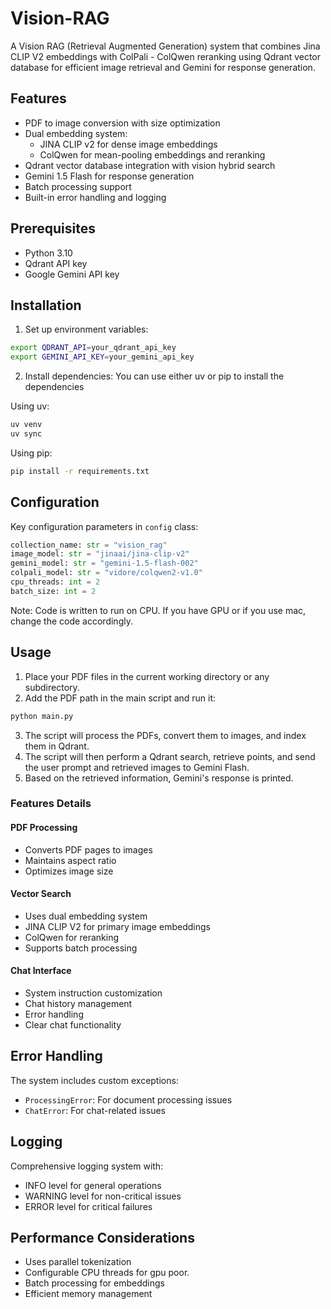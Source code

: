 # Vision-RAG

A Vision RAG (Retrieval Augmented Generation) system that combines Jina CLIP V2 embeddings with ColPali - ColQwen reranking using Qdrant vector database for efficient image retrieval and Gemini for response generation.

## Features

- PDF to image conversion with size optimization
- Dual embedding system:
  - JINA CLIP v2 for dense image embeddings
  - ColQwen for mean-pooling embeddings and reranking
- Qdrant vector database integration with vision hybrid search
- Gemini 1.5 Flash for response generation
- Batch processing support
- Built-in error handling and logging

## Prerequisites

- Python 3.10
- Qdrant API key
- Google Gemini API key

## Installation

1. Set up environment variables:
```bash
export QDRANT_API=your_qdrant_api_key
export GEMINI_API_KEY=your_gemini_api_key
```

2. Install dependencies:
You can use either uv or pip to install the dependencies

Using uv:
```bash
uv venv
uv sync
```

Using pip:
```bash
pip install -r requirements.txt
```

## Configuration

Key configuration parameters in `config` class:

```python
collection_name: str = "vision_rag"
image_model: str = "jinaai/jina-clip-v2"
gemini_model: str = "gemini-1.5-flash-002"
colpali_model: str = "vidore/colqwen2-v1.0"
cpu_threads: int = 2
batch_size: int = 2
```

Note: Code is written to run on CPU. If you have GPU or if you use mac, change the code accordingly.
## Usage

1. Place your PDF files in the current working directory or any subdirectory.
2. Add the PDF path in the main script and run it:
```bash
python main.py
```
3. The script will process the PDFs, convert them to images, and index them in Qdrant.
4. The script will then perform a Qdrant search, retrieve points, and send the user prompt and retrieved images to Gemini Flash.
5. Based on the retrieved information, Gemini's response is printed.

### Features Details

#### PDF Processing
- Converts PDF pages to images
- Maintains aspect ratio
- Optimizes image size

#### Vector Search
- Uses dual embedding system
- JINA CLIP V2 for primary image embeddings
- ColQwen for reranking
- Supports batch processing

#### Chat Interface
- System instruction customization
- Chat history management
- Error handling
- Clear chat functionality

## Error Handling

The system includes custom exceptions:
- `ProcessingError`: For document processing issues
- `ChatError`: For chat-related issues

## Logging

Comprehensive logging system with:
- INFO level for general operations
- WARNING level for non-critical issues
- ERROR level for critical failures

## Performance Considerations

- Uses parallel tokenization
- Configurable CPU threads for gpu poor.
- Batch processing for embeddings
- Efficient memory management
